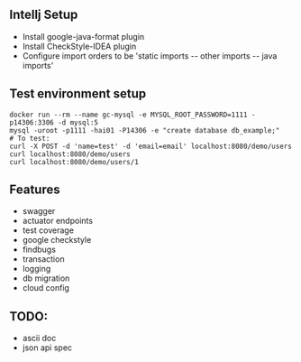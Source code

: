 ## Intellj Setup

- Install google-java-format plugin
- Install CheckStyle-IDEA plugin
- Configure import orders to be 'static imports -- other imports -- java imports'

## Test environment setup

```
docker run --rm --name gc-mysql -e MYSQL_ROOT_PASSWORD=1111 -p14306:3306 -d mysql:5
mysql -uroot -p1111 -hai01 -P14306 -e "create database db_example;"
# To test:
curl -X POST -d 'name=test' -d 'email=email' localhost:8080/demo/users
curl localhost:8080/demo/users
curl localhost:8080/demo/users/1
```

## Features
- swagger
- actuator endpoints
- test coverage
- google checkstyle
- findbugs
- transaction
- logging
- db migration
- cloud config

## TODO:
- ascii doc
- json api spec
